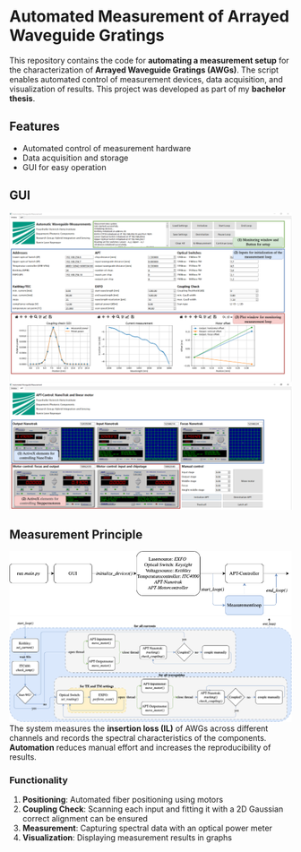 # Automated Measurement of Arrayed Waveguide Gratings

This repository contains the code for **automating a measurement setup** for the characterization of **Arrayed Waveguide Gratings (AWGs)**. The script enables automated control of measurement devices, data acquisition, and visualization of results. This project was developed as part of my **bachelor thesis**.

## Features

- Automated control of measurement hardware  
- Data acquisition and storage  
- GUI for easy operation 

## GUI
![GUI Screenshot 1](images/GUI_tab_1.png)
![GUI Screenshot 2](images/GUI_tab_2.png)

## Measurement Principle
![Measurement Process](images/measurement_process.png)
![Measurement Loop](images/measurement_loop.png)
The system measures the **insertion loss (IL)** of AWGs across different channels and records the spectral characteristics of the components. **Automation** reduces manual effort and increases the reproducibility of results.

### Functionality
1. **Positioning**: Automated fiber positioning using motors
2. **Coupling Check**: Scanning each input and fitting it with a 2D Gaussian correct alignment can be ensured
3. **Measurement**: Capturing spectral data with an optical power meter
4. **Visualization**: Displaying measurement results in graphs
